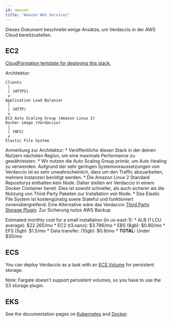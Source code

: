 ```yaml
---
id: amazon
title: "Amazon Web Services"
---
```


Dieses Dokument beschreibt einige Ansätze, um Verdaccio in der AWS Cloud bereitzustellen.

## EC2

[CloudFormation template for deploying this stack.](https://github.com/verdaccio/verdaccio/blob/master/contrib/aws/cloudformation-ec2-efs.yaml)

Architektur:

    Clients
     |
     | (HTTPS)
     v
    Application Load Balancer
     |
     | (HTTP)
     v
    EC2 Auto Scaling Group (Amazon Linux 2)
    Docker image (Verdaccio)
     |
     | (NFS)
     v
    Elastic File System
    

Anmerkung zur Architektur: * Veröffentliche diesen Stack in der deinen Nutzern nächsten Region, um eine maximale Performance zu gewährleisten. * Wir nutzen die Auto Scaling Group primär, um Auto Healing zu verwenden. Aufgrund der sehr geringen Systemvoraussetzungen von Verdaccio ist es sehr unwahrscheinlich, dass um den Traffic abzuarbeiten, mehrere Instanzen benötigt werden. * Die Amazon Linux 2 Standard Repositorys enthalten kein Node. Daher stellen wir Verdaccio in einem Docker Container bereit. Dies ist sowohl schneller, als auch sicherer als die Nutzung von Third-Party Paketen zur Installation von Node. * Das Elastic File System ist kostengünstig sowie Stateful und funktioniert zonenübergreifend. Eine Alternative wäre das Verdaccio [Third Party Storage Plugin](https://github.com/remitly/verdaccio-s3-storage). Zur Sicherung nutze AWS Backup

Estimated monthly cost for a small installation (in us-east-1): * ALB (1 LCU average): $22.265/mo * EC2 (t3.nano): $3.796/mo * EBS (8gb): $0.80/mo * EFS (5gb): $1.5/mo * Data transfer: (10gb): $0.9/mo * **TOTAL:** Under $30/mo

## ECS

You can deploy Verdaccio as a task with an [ECS Volume](https://docs.aws.amazon.com/AmazonECS/latest/developerguide/using_data_volumes.html) for persistent storage.

Note: Fargate doesn't support persistent volumes, so you have to use the S3 storage plugin.

## EKS

See the documentation pages on [Kubernetes](kubernetes) and [Docker](docker).
